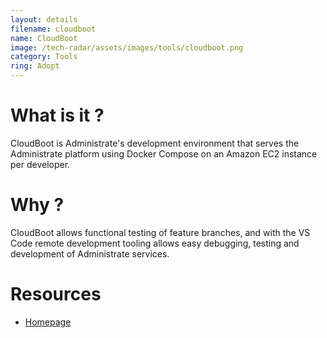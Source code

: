 ```yaml
---
layout: details
filename: cloudboot
name: CloudBoot
image: /tech-radar/assets/images/tools/cloudboot.png 
category: Tools
ring: Adopt
---
```


# What is it ?
CloudBoot is Administrate's development environment that serves the Administrate platform using Docker Compose on an Amazon EC2 instance per developer. 

# Why ?
CloudBoot allows functional testing of feature branches, and with the VS Code remote development tooling allows easy debugging, testing and development of Administrate services.

# Resources
- [Homepage](https://github.com/Administrate/boot)
